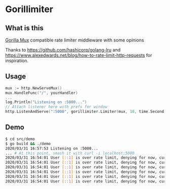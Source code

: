 # Gorillimiter

## What is this

[Gorilla Mux](https://www.gorillatoolkit.org/pkg/mux) compatible rate limiter middleware with some opinions

Thanks to https://github.com/hashicorp/golang-lru and
https://www.alexedwards.net/blog/how-to-rate-limit-http-requests for
inspiration.

## Usage

```go
mux := http.NewServeMux()
mux.HandleFunc("/", yourHandler)
...
log.Println("Listening on :5000...")
// Attach listener here with prefs for window
http.ListenAndServe(":5000", gorillimiter.Limiter(mux, 10, time.Second))
```

## Demo

```bash
$ cd src/demo
$ go build && ./demo
2020/03/31 16:57:53 Listening on :5000...
... # At this point, smash it with curl -i localhost:5000
2020/03/31 16:54:01 User [::1] is over rate limit, denying for now, current count [13]
2020/03/31 16:54:01 User [::1] is over rate limit, denying for now, current count [14]
2020/03/31 16:54:01 User [::1] is over rate limit, denying for now, current count [15]
2020/03/31 16:54:01 User [::1] is over rate limit, denying for now, current count [16]
2020/03/31 16:54:01 User [::1] is over rate limit, denying for now, current count [17]
2020/03/31 16:54:01 User [::1] is over rate limit, denying for now, current count [18]
```
